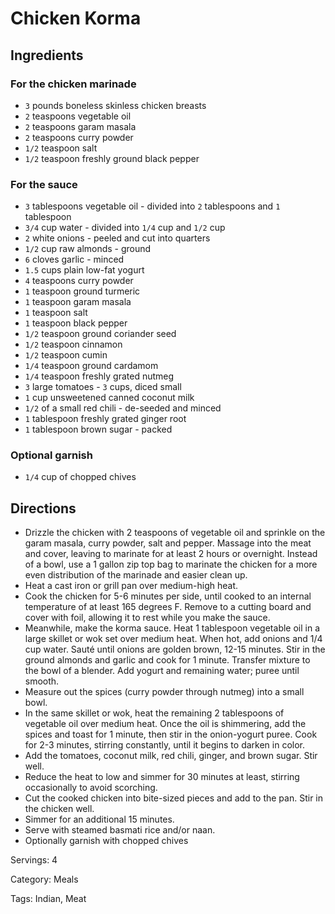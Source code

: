 # Chicken Korma

## Ingredients 

### For the chicken marinade
- `3` pounds boneless skinless chicken breasts
- `2` teaspoons vegetable oil
- `2` teaspoons garam masala
- `2` teaspoons curry powder
- `1/2` teaspoon salt
- `1/2` teaspoon freshly ground black pepper

### For the sauce
- `3` tablespoons vegetable oil - divided into `2` tablespoons and `1` tablespoon
- `3/4` cup water - divided into `1/4` cup and `1/2` cup
- `2` white onions - peeled and cut into quarters
- `1/2` cup raw almonds - ground
- `6` cloves garlic - minced
- `1.5` cups plain low-fat yogurt
- `4` teaspoons curry powder
- `1` teaspoon ground turmeric
- `1` teaspoon garam masala
- `1` teaspoon salt
- `1` teaspoon black pepper
- `1/2` teaspoon ground coriander seed
- `1/2` teaspoon cinnamon
- `1/2` teaspoon cumin
- `1/4` teaspoon ground cardamom
- `1/4` teaspoon freshly grated nutmeg
- `3` large tomatoes - `3` cups, diced small
- `1` cup unsweetened canned coconut milk
- `1/2` of a small red chili - de-seeded and minced
- `1` tablespoon freshly grated ginger root
- `1` tablespoon brown sugar - packed

### Optional garnish
- `1/4` cup of chopped chives

## Directions

- Drizzle the chicken with 2 teaspoons of vegetable oil and sprinkle on the garam masala, curry powder, salt and pepper. Massage into the meat and cover, leaving to marinate for at least 2 hours or overnight. Instead of a bowl, use a 1 gallon zip top bag to marinate the chicken for a more even distribution of the marinade and easier clean up.
- Heat a cast iron or grill pan over medium-high heat.
- Cook the chicken for 5-6 minutes per side, until cooked to an internal temperature of at least 165 degrees F. Remove to a cutting board and cover with foil, allowing it to rest while you make the sauce.
- Meanwhile, make the korma sauce. Heat 1 tablespoon vegetable oil in a large skillet or wok set over medium heat. When hot, add onions and 1/4 cup water. Sauté until onions are golden brown, 12-15 minutes. Stir in the ground almonds and garlic and cook for 1 minute. Transfer mixture to the bowl of a blender. Add yogurt and remaining water; puree until smooth.
- Measure out the spices (curry powder through nutmeg) into a small bowl.
- In the same skillet or wok, heat the remaining 2 tablespoons of vegetable oil over medium heat. Once the oil is shimmering, add the spices and toast for 1 minute, then stir in the onion-yogurt puree. Cook for 2-3 minutes, stirring constantly, until it begins to darken in color.
- Add the tomatoes, coconut milk, red chili, ginger, and brown sugar. Stir well.
- Reduce the heat to low and simmer for 30 minutes at least, stirring occasionally to avoid scorching.
- Cut the cooked chicken into bite-sized pieces and add to the pan. Stir in the chicken well. 
- Simmer for an additional 15 minutes.
- Serve with steamed basmati rice and/or naan.
- Optionally garnish with chopped chives

Servings: 4

Category: Meals

Tags: Indian, Meat


